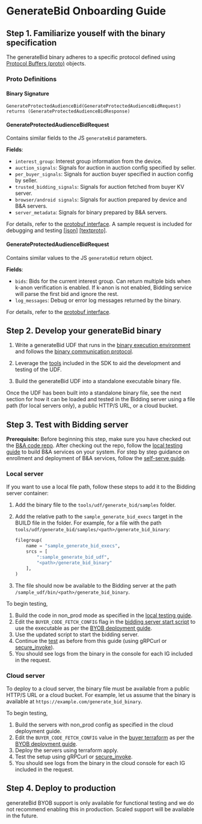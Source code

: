 # GenerateBid Onboarding Guide

## Step 1. Familiarize youself with the binary specification

The generateBid binary adheres to a specific protocol defined using
[Protocol Buffers (proto)](https://protobuf.dev/) objects.

### Proto Definitions

#### Binary Signature

```text
GenerateProtectedAudienceBid(GenerateProtectedAudienceBidRequest) returns (GenerateProtectedAudienceBidResponse)
```

#### GenerateProtectedAudienceBidRequest

Contains similar fields to the JS `generateBid` parameters.

**Fields**:

-   `interest_group`: Interest group information from the device.
-   `auction_signals`: Signals for auction in auction config specified by seller.
-   `per_buyer_signals`: Signals for auction buyer specified in auction config by seller.
-   `trusted_bidding_signals`: Signals for auction fetched from buyer KV server.
-   `browser/android signals`: Signals for auction prepared by device and B&A servers.
-   `server_metadata`: Signals for binary prepared by B&A servers.

For details, refer to the [protobuf interface](../specs/udf_interface.proto). A sample request is
included for debugging and testing [[json]](requests/sample.json)
[[textproto]](requests/sample.txtpb).

#### GenerateProtectedAudienceBidRequest

Contains similar values to the JS `generateBid` return object.

**Fields**:

-   `bids`: Bids for the current interest group. Can return multiple bids when k-anon verification
    is enabled. If k-anon is not enabled, Bidding service will parse the first bid and ignore the
    rest.
-   `log_messages`: Debug or error log messages returned by the binary.

For details, refer to the [protobuf interface](../specs/udf_interface.proto).

## Step 2. Develop your generateBid binary

1. Write a generateBid UDF that runs in the
   [binary execution environment](udf/Execution%20Environment%20and%20Interface.md) and follows the
   [binary communication protocol](udf/Communication%20Interface.md).

1. Leverage the [tools](/tools/) included in the SDK to aid the development and testing of the UDF.

1. Build the generateBid UDF into a standalone executable binary file.

Once the UDF has been built into a standalone binary file, see the next section for how it can be
loaded and tested in the Bidding server using a file path (for local servers only), a public HTTP/S
URL, or a cloud bucket.

## Step 3. Test with Bidding server

**Prerequisite:** Before beginning this step, make sure you have checked out the
[B&A code repo](https://github.com/privacysandbox/bidding-auction-servers). After checking out the
repo, follow the
[local testing guide](https://github.com/privacysandbox/bidding-auction-servers/blob/cbd42f292c79b33d5459887933c6e63ca2fe6944/tools/debug/README.md)
to build B&A services on your system. For step by step guidance on enrollment and deployment of B&A
services, follow the
[self-serve guide](https://github.com/privacysandbox/protected-auction-services-docs/blob/2e8d1e9f5f4302ea495c5a1a1a852fd9d01cf607/bidding_auction_services_onboarding_self_serve_guide.md).

### Local server

If you want to use a local file path, follow these steps to add it to the Bidding server container:

1. Add the binary file to the `tools/udf/generate_bid/samples` folder.
1. Add the relative path to the `sample_generate_bid_execs` target in the BUILD file in the folder.
   For example, for a file with the path
   `tools/udf/generate_bid/samples/<path>/generate_bid_binary`:

    ```python
    filegroup(
        name = "sample_generate_bid_execs",
        srcs = [
            ":sample_generate_bid_udf",
            "<path>/generate_bid_binary"
        ],
    )
    ```

1. The file should now be available to the Bidding server at the path
   `/sample_udf/bin/<path>/generate_bid_binary`.

To begin testing,

1. Build the code in non_prod mode as specified in the
   [local testing guide](https://github.com/privacysandbox/bidding-auction-servers/blob/cbd42f292c79b33d5459887933c6e63ca2fe6944/tools/debug/README.md).
1. Edit the `BUYER_CODE_FETCH_CONFIG` flag in the
   [bidding server start script](https://github.com/privacysandbox/bidding-auction-servers/blob/cbd42f292c79b33d5459887933c6e63ca2fe6944/tools/debug/start_bidding_byob)
   to use the executable as per the
   [BYOB deployment guide](https://github.com/privacysandbox/bidding-auction-servers/blob/cbd42f292c79b33d5459887933c6e63ca2fe6944/production/deploy/gcp/terraform/environment/demo/README.md).
1. Use the updated script to start the bidding server.
1. Continue the
   [test](https://github.com/privacysandbox/bidding-auction-servers/blob/cbd42f292c79b33d5459887933c6e63ca2fe6944/tools/debug/README.md#test-buyer-stack)
   as before from this guide (using gRPCurl or
   [secure_invoke](https://github.com/privacysandbox/bidding-auction-servers/tree/cbd42f292c79b33d5459887933c6e63ca2fe6944/tools/secure_invoke)).
1. You should see logs from the binary in the console for each IG included in the request.

### Cloud server

To deploy to a cloud server, the binary file must be available from a public HTTP/S URL or a cloud
bucket. For example, let us assume that the binary is available at
`https://example.com/generate_bid_binary`.

To begin testing,

1. Build the servers with non_prod config as specified in the cloud deployment guide.
1. Edit the `BUYER_CODE_FETCH_CONFIG` value in the
   [buyer terraform](https://github.com/privacysandbox/bidding-auction-servers/blob/e40a4fccdce168379189ab7b6b87b55b1e3f736d/production/deploy/gcp/terraform/environment/demo/buyer/buyer.tf#L76)
   as per the
   [BYOB deployment guide](https://github.com/privacysandbox/bidding-auction-servers/blob/cbd42f292c79b33d5459887933c6e63ca2fe6944/production/deploy/gcp/terraform/environment/demo/README.md#bring-your-own-binary-byob-flags).
1. Deploy the servers using terraform apply.
1. Test the setup using gRPCurl or
   [secure_invoke](https://github.com/privacysandbox/bidding-auction-servers/tree/cbd42f292c79b33d5459887933c6e63ca2fe6944/tools/secure_invoke).
1. You should see logs from the binary in the cloud console for each IG included in the request.

## Step 4. Deploy to production

generateBid BYOB support is only available for functional testing and we do not recommend enabling
this in production. Scaled support will be available in the future.
